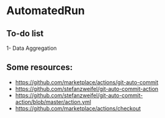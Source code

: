 # AutomatedRun

## To-do list
1- Data Aggregation


## Some resources:
- https://github.com/marketplace/actions/git-auto-commit
- https://github.com/stefanzweifel/git-auto-commit-action
- https://github.com/stefanzweifel/git-auto-commit-action/blob/master/action.yml
- https://github.com/marketplace/actions/checkout